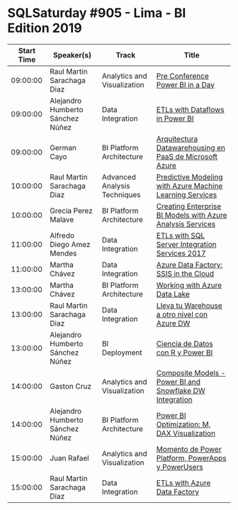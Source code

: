 # SQLSaturday #905 - Lima - BI Edition 2019
Start Time|Speaker(s)|Track|Title
---|---|---|---
09:00:00|Raul Martin Sarachaga Diaz|Analytics and Visualization|[Pre Conference Power BI in a Day](96808.md)
09:00:00|Alejandro Humberto Sánchez Núñez|Data Integration|[ETLs with Dataflows in Power BI](95735.md)
09:00:00|German Cayo|BI Platform Architecture|[Arquitectura Datawarehousing en PaaS de Microsoft Azure](96797.md)
10:00:00|Raul Martin Sarachaga Diaz|Advanced Analysis Techniques|[Predictive Modeling with Azure Machine Learning Services](94686.md)
10:00:00|Grecia Perez Malave|BI Platform Architecture|[Creating Enterprise BI Models with Azure Analysis Services](95737.md)
11:00:00|Alfredo Diego Amez Mendes|Data Integration|[ETLs with SQL Server Integration Services 2017](96789.md)
11:00:00|Martha Chávez|Data Integration|[Azure Data Factory: SSIS in the Cloud](96807.md)
13:00:00|Martha Chávez|BI Platform Architecture|[Working with Azure Data Lake](96801.md)
13:00:00|Raul Martin Sarachaga Diaz|Data Integration|[Lleva tu Warehouse a otro nivel con Azure DW](98165.md)
13:00:00|Alejandro Humberto Sánchez Núñez|BI Deployment|[Ciencia de Datos con R y Power BI](98166.md)
14:00:00|Gaston Cruz|Analytics and Visualization|[Composite Models - Power BI and Snowflake DW Integration](95582.md)
14:00:00|Alejandro Humberto Sánchez Núñez|BI Platform Architecture|[Power BI Optimization: M, DAX  Visualization](95734.md)
15:00:00|Juan Rafael|Analytics and Visualization|[Momento de Power Platform, PowerApps y PowerUsers](95745.md)
15:00:00|Raul Martin Sarachaga Diaz|Data Integration|[ETLs with Azure Data Factory](96765.md)
